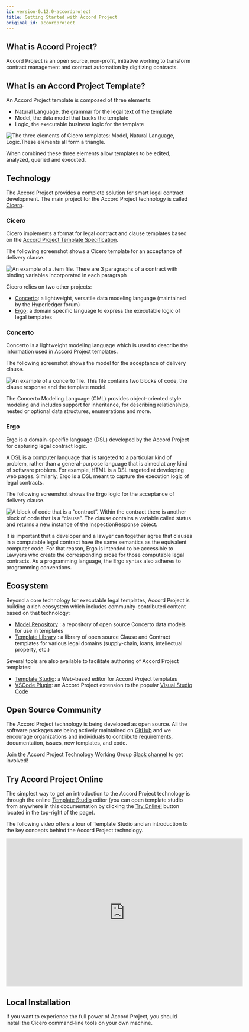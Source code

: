 ```yaml
---
id: version-0.12.0-accordproject
title: Getting Started with Accord Project
original_id: accordproject
---
```


## What is Accord Project?

Accord Project is an open source, non-profit, initiative working to transform contract management and contract automation by digitizing contracts. 

## What is an Accord Project Template?

An Accord Project template is composed of three elements: 

- Natural Language, the grammar for the legal text of the template
- Model, the data model that backs the template 
- Logic, the executable business logic for the template

![The three elements of Cicero templates: Model, Natural Language, Logic.These elements all form a triangle.](assets/template.png)

When combined these three elements allow templates to be edited, analyzed, queried and executed.

## Technology

The Accord Project provides a complete solution for smart legal contract development. The main project for the Accord Project technology is called [Cicero](https://github.com/accordproject/cicero).

### Cicero

Cicero implements a format for legal contract and clause templates based on the [Accord Project Template Specification](accordproject-specification).

The following screenshot shows a Cicero template for an acceptance of delivery clause.

![An example of a .tem file. There are 3 paragraphs of a contract with binding variables incorporated in each paragraph](/docs/assets/grammar.png)

Cicero relies on two other projects:
- [Concerto](https://github.com/hyperledger/composer-concerto): a lightweight, versatile data modeling language (maintained by the Hyperledger forum)
- [Ergo](https://github.com/accordproject/ergo): a domain specific language to express the executable logic of legal templates

### Concerto

Concerto is a lightweight modeling language which is used to describe the information used in Accord Project templates.

The following screenshot shows the model for the acceptance of delivery clause.

![An example of a concerto file. This file contains two blocks of code, the clause response and the template model.](/img/model-vscode.png)

The Concerto Modeling Language (CML) provides object-oriented style modeling and includes support for inheritance, for describing relationships, nested or optional data structures, enumerations and more.

### Ergo

Ergo is a domain-specific language (DSL) developed by the Accord Project for capturing legal contract logic. 

A DSL is a computer language that is targeted to a particular kind of problem, rather than a general-purpose language that is aimed at any kind of software problem. For example, HTML is a DSL targeted at developing web pages. Similarly, Ergo is a DSL meant to capture the execution logic of legal contracts.

The following screenshot shows the Ergo logic for the acceptance of delivery clause.

![A block of code that is a “contract”. Within the contract there is another block of code that is a “clause”. The clause contains a variable called status and returns a new instance of the InspectionResponse object.](/img/ergo-vscode.png)

It is important that a developer and a lawyer can together agree that clauses in a computable legal contract have the same semantics as the equivalent computer code. For that reason, Ergo is intended to be accessible to Lawyers who create the corresponding prose for those computable legal contracts. As a programming language, the Ergo syntax also adheres to programming conventions.

## Ecosystem

Beyond a core technology for executable legal templates, Accord Project is building a rich ecosystem which includes community-contributed content based on that technology:

- [Model Repository](https://models.accordproject.org/) : a repository of open source Concerto data models for use in templates
- [Template Library](https://templates.accordproject.org/) : a library of open source Clause and Contract templates for various legal domains (supply-chain, loans, intellectual property, etc.)

Several tools are also available to facilitate authoring of Accord Project templates:

- [Template Studio](https://studio.accordproject.org/): a Web-based editor for Accord Project templates
- [VSCode Plugin](https://marketplace.visualstudio.com/items?itemName=accordproject.accordproject-vscode-plugin): an Accord Project extension to the popular [Visual Studio Code](https://visualstudio.microsoft.com/)

## Open Source Community

The Accord Project technology is being developed as open source. All the software packages are being actively maintained on [GitHub](https://github.com/accordproject) and we encourage organizations and individuals to contribute requirements, documentation, issues, new templates, and code.

Join the Accord Project Technology Working Group <a href="https://docs.google.com/forms/d/e/1FAIpQLScmPLO6vflTKFTRTJXiopCjGEvS5mMeH-ZlBnuStiQ3U4k19A/viewform">Slack channel</a> to get involved!

## Try Accord Project Online

The simplest way to get an introduction to the Accord Project technology is through the online [Template Studio](https://studio.accordproject.org) editor (you can open template studio from anywhere in this documentation by clicking the [Try Online!](https://studio.accordproject.org) button located in the top-right of the page).

The following video offers a tour of Template Studio and an introduction to the key concepts behind the Accord Project technology.

<iframe src="https://player.vimeo.com/video/328933628" width="640" height="400" frameborder="0" allow="autoplay; fullscreen" allowfullscreen></iframe>

## Local Installation

If you want to experience the full power of Accord Project, you should install the Cicero command-line tools on your own machine.

